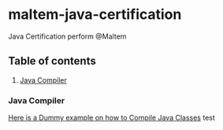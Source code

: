 # maltem-java-certification
Java Certification perform @Maltem


## Table of contents
1. [Java Compiler](java-compiler)


### Java Compiler

[Here is a Dummy example on how to Compile Java Classes](http://www.dummies.com/programming/java/how-to-use-the-javac-command/)
test